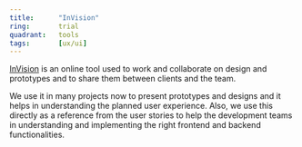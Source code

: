 ```yaml
---
title:      "InVision"
ring:       trial
quadrant:   tools
tags:       [ux/ui]
---
```


[InVision](https://www.invisionapp.com) is an online tool used to work and collaborate on design and prototypes and to share them between clients and the team.

We use it in many projects now to present prototypes and designs and it helps in understanding the planned user experience.
Also, we use this directly as a reference from the user stories to help the development teams in understanding and implementing the right frontend and backend functionalities.
